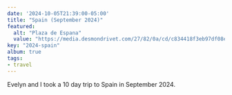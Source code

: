 ```yaml
---
date: '2024-10-05T21:39:00-05:00'
title: "Spain (September 2024)"
featured:
  alt: "Plaza de Espana"
  value: "https://media.desmondrivet.com/27/82/0a/cd/c834418f3eb97df08ead1fc9ee4839e43218bef19c42c728aab27fde.jpg"
key: "2024-spain"
album: true
tags:
- travel
---
```


Evelyn and I took a 10 day trip to Spain in September 2024.
